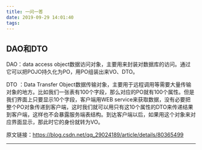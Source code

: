 ```yaml
---
title: 一问一答
date: 2019-09-29 14:01:40
tags:
---
```


## DAO和DTO

DAO：data access object数据访问对象，主要用来封装对数据库的访问。通过它可以把POJO持久化为PO，用PO组装出来VO、DTO。

DTO ：Data Transfer Object数据传输对象，主要用于远程调用等需要大量传输对象的地方。比如我们一张表有100个字段，那么对应的PO就有100个属性。但是我们界面上只要显示10个字段，客户端用WEB service来获取数据，没有必要把整个PO对象传递到客户端，这时我们就可以用只有这10个属性的DTO来传递结果到客户端，这样也不会暴露服务端表结构。到达客户端以后，如果用这个对象来对应界面显示，那此时它的身份就转为VO。

原文链接：https://blog.csdn.net/qq_29024189/article/details/80365499

***
